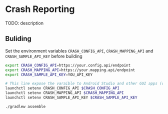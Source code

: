 # Crash Reporting

TODO: description

## Buliding

Set the environment variables `CRASH_CONFIG_API`, `CRASH_MAPPING_API` and `CRASH_SAMPLE_API_KEY` before building

```bash
export CRASH_CONFIG_API=https://your.config.api/endpoint
export CRASH_MAPPING_API=https://your.mapping.api/endpoint
export CRASH_SAMPLE_API_KEY=YOU_API_KEY

# This line expose the varaible to Android Studio and other GUI apps (on mac os x)
launchctl setenv CRASH_CONFIG_API $CRASH_CONFIG_API 
launchctl setenv CRASH_MAPPING_API $CRASH_MAPPING_API
launchctl setenv CRASH_SAMPLE_API_KEY $CRASH_SAMPLE_API_KEY

./gradlew assemble
```